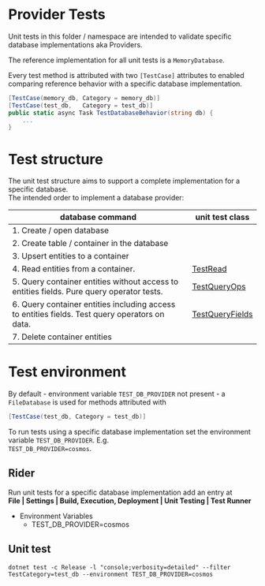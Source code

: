 
# Provider Tests

Unit tests in this folder / namespace are intended to validate specific database implementations aka Providers.

The reference implementation for all unit tests is a `MemoryDatabase`.


Every test method is attributed with two `[TestCase]` attributes to enabled comparing
reference behavior with a specific database implementation.

```csharp
[TestCase(memory_db, Category = memory_db)]
[TestCase(test_db,   Category = test_db)]
public static async Task TestDatabaseBehavior(string db) {
    ...
}
```

# Test structure

The unit test structure aims to support a complete implementation for a specific database.  
The intended order to implement a database provider:

| database command                                                                              | unit test class                               |
|-----------------------------------------------------------------------------------------------|---------------------------------------------- |
| 1. Create / open database                                                                     |                                               |
| 2. Create table / container in the database                                                   |                                               |
| 3. Upsert entities to a container                                                             |                                               |
| 4. Read entities from a container.                                                            | [TestRead](Test/TestRead.cs)                  |
| 5. Query container entities without access to entities fields. Pure query operator tests.     | [TestQueryOps](Test/TestQueryOps.cs)          |
| 6. Query container entities including access to entities fields. Test query operators on data.| [TestQueryFields](Test/TestQueryFields.cs)    |
| 7. Delete container entities                                                                  |                                               |


# Test environment

By default - environment variable `TEST_DB_PROVIDER` not present - a `FileDatabase` is used for methods attributed with
```csharp
[TestCase(test_db, Category = test_db)]
```

To run tests using a specific database implementation set the environment variable `TEST_DB_PROVIDER`. E.g.  
`TEST_DB_PROVIDER=cosmos`.

## Rider
Run unit tests for a specific database implementation add an entry at  
**File | Settings | Build, Execution, Deployment | Unit Testing | Test Runner**  
- Environment Variables
    - TEST_DB_PROVIDER=cosmos

## Unit test
```
dotnet test -c Release -l "console;verbosity=detailed" --filter TestCategory=test_db --environment TEST_DB_PROVIDER=cosmos
```